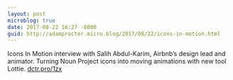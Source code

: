 ```yaml
---
layout: post
microblog: true
date: 2017-08-22 16:27 -0000
guid: http://adamprocter.micro.blog/2017/08/22/icons-in-motion.html
---
```

Icons In Motion interview with Salih Abdul-Karim, Airbnb’s design lead and animator. Turning Noun Project icons into moving animations with new tool Lottie. [dctr.pro/1zx](http://dctr.pro/1zx)
